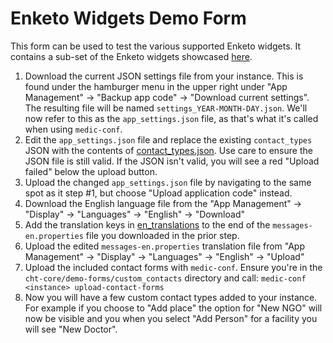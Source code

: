 # Enketo Widgets Demo Form

This form can be used to test the various supported Enketo widgets. It contains a sub-set of the Enketo widgets showcased [here](https://enke.to/x/widgets).

1. Download the current JSON settings file from your instance.  This is found under the hamburger menu in the upper right under "App Management" -> "Backup app code" -> "Download current settings".  The resulting file will be named `settings_YEAR-MONTH-DAY.json`. We'll now refer to this as the `app_settings.json` file, as that's what it's called when using `medic-conf`. 
1. Edit the `app_settings.json` file and replace the existing `contact_types` JSON with the contents of [contact_types.json](contact_types.json).  Use care to ensure the JSON file is still valid.  If the JSON isn't valid, you will see a red "Upload failed" below the upload button.
1. Upload the changed  `app_settings.json` file by navigating to the same spot as it step #1, but choose "Upload application code" instead. 
1. Download the English language file from the "App Management" -> "Display" -> "Languages" -> "English" -> "Download"
1. Add the translation keys in [en_translations](en_translations.properties) to the end of the `messages-en.properties` file you downloaded in the prior step.
1. Upload the edited `messages-en.properties` translation file from "App Management" -> "Display" -> "Languages" -> "English" -> "Upload" 
1. Upload the included contact forms with `medic-conf`. Ensure you're in the `cht-core/demo-forms/custom_contacts` directory and call:  `medic-conf <instance> upload-contact-forms`
1. Now you will have a few custom contact types added to your instance. For example if you choose to "Add place" the option for "New NGO" will now be visible and you when you select "Add Person" for a facility you will see "New Doctor".
